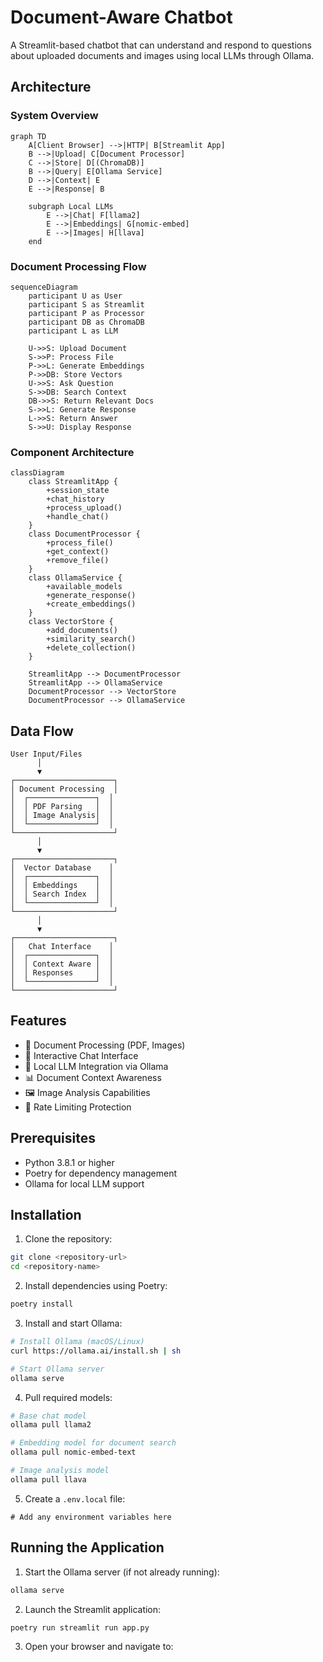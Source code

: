# Document-Aware Chatbot

A Streamlit-based chatbot that can understand and respond to questions about uploaded documents and images using local LLMs through Ollama.

## Architecture

### System Overview
```mermaid
graph TD
    A[Client Browser] -->|HTTP| B[Streamlit App]
    B -->|Upload| C[Document Processor]
    C -->|Store| D[(ChromaDB)]
    B -->|Query| E[Ollama Service]
    D -->|Context| E
    E -->|Response| B
    
    subgraph Local LLMs
        E -->|Chat| F[llama2]
        E -->|Embeddings| G[nomic-embed]
        E -->|Images| H[llava]
    end
```

### Document Processing Flow
```mermaid
sequenceDiagram
    participant U as User
    participant S as Streamlit
    participant P as Processor
    participant DB as ChromaDB
    participant L as LLM

    U->>S: Upload Document
    S->>P: Process File
    P->>L: Generate Embeddings
    P->>DB: Store Vectors
    U->>S: Ask Question
    S->>DB: Search Context
    DB->>S: Return Relevant Docs
    S->>L: Generate Response
    L->>S: Return Answer
    S->>U: Display Response
```

### Component Architecture
```mermaid
classDiagram
    class StreamlitApp {
        +session_state
        +chat_history
        +process_upload()
        +handle_chat()
    }
    class DocumentProcessor {
        +process_file()
        +get_context()
        +remove_file()
    }
    class OllamaService {
        +available_models
        +generate_response()
        +create_embeddings()
    }
    class VectorStore {
        +add_documents()
        +similarity_search()
        +delete_collection()
    }
    
    StreamlitApp --> DocumentProcessor
    StreamlitApp --> OllamaService
    DocumentProcessor --> VectorStore
    DocumentProcessor --> OllamaService
```

## Data Flow

```ascii
User Input/Files
      │
      ▼
┌──────────────────────┐
│ Document Processing  │
│  ┌───────────────┐  │
│  │ PDF Parsing   │  │
│  │ Image Analysis│  │
│  └───────────────┘  │
└──────────────────────┘
      │
      ▼
┌──────────────────────┐
│  Vector Database    │
│  ┌───────────────┐  │
│  │ Embeddings    │  │
│  │ Search Index  │  │
│  └───────────────┘  │
└──────────────────────┘
      │
      ▼
┌──────────────────────┐
│   Chat Interface    │
│  ┌───────────────┐  │
│  │ Context Aware │  │
│  │ Responses     │  │
│  └───────────────┘  │
└──────────────────────┘
```

## Features

- 📄 Document Processing (PDF, Images)
- 💬 Interactive Chat Interface
- 🤖 Local LLM Integration via Ollama
- 📊 Document Context Awareness
- 🖼️ Image Analysis Capabilities
- 🔄 Rate Limiting Protection

## Prerequisites

- Python 3.8.1 or higher
- Poetry for dependency management
- Ollama for local LLM support

## Installation

1. Clone the repository:
```bash
git clone <repository-url>
cd <repository-name>
```

2. Install dependencies using Poetry:
```bash
poetry install
```

3. Install and start Ollama:
```bash
# Install Ollama (macOS/Linux)
curl https://ollama.ai/install.sh | sh

# Start Ollama server
ollama serve
```

4. Pull required models:
```bash
# Base chat model
ollama pull llama2

# Embedding model for document search
ollama pull nomic-embed-text

# Image analysis model
ollama pull llava
```

5. Create a `.env.local` file:
```env
# Add any environment variables here
```

## Running the Application

1. Start the Ollama server (if not already running):
```bash
ollama serve
```

2. Launch the Streamlit application:
```bash
poetry run streamlit run app.py
```

3. Open your browser and navigate to: